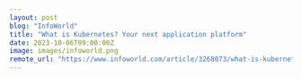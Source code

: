 ```yaml
---
layout: post
blog: "InfoWorld"
title: "What is Kubernetes? Your next application platform"
date: 2023-10-06T09:00:00Z
image: images/infoworld.png
remote_url: "https://www.infoworld.com/article/3268073/what-is-kubernetes-your-next-application-platform.html#tk.rss_applicationdevelopment"
---
```

